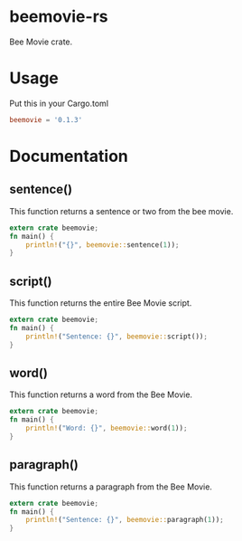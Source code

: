 # beemovie-rs
Bee Movie crate.
# Usage
Put this in your Cargo.toml
```toml
beemovie = '0.1.3'
```
# Documentation
## sentence()
This function returns a sentence or two from the bee movie.
```rust
extern crate beemovie;
fn main() {
    println!("{}", beemovie::sentence(1));
}
```
## script()
This function returns the entire Bee Movie script.
```rust
extern crate beemovie;
fn main() {
    println!("Sentence: {}", beemovie::script());
}
```
## word()
This function returns a word from the Bee Movie.
```rust
extern crate beemovie;
fn main() {
    println!("Word: {}", beemovie::word(1));
}
```
## paragraph()
This function returns a paragraph from the Bee Movie.
```rust
extern crate beemovie;
fn main() {
    println!("Sentence: {}", beemovie::paragraph(1));
}
```